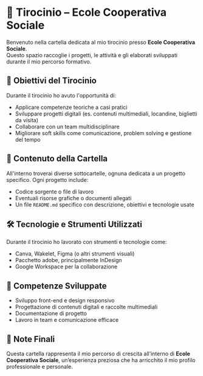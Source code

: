 # 📁 Tirocinio – Ecole Cooperativa Sociale

Benvenuto nella cartella dedicata al mio tirocinio presso **Ecole Cooperativa Sociale**.  
Questo spazio raccoglie i progetti, le attività e gli elaborati sviluppati durante il mio percorso formativo.

## 🎯 Obiettivi del Tirocinio

Durante il tirocinio ho avuto l'opportunità di:

- Applicare competenze teoriche a casi pratici
- Sviluppare progetti digitali (es. contenuti multimediali, locandine, biglietti da visita)
- Collaborare con un team multidisciplinare
- Migliorare soft skills come comunicazione, problem solving e gestione del tempo

## 📂 Contenuto della Cartella

All'interno troverai diverse sottocartelle, ognuna dedicata a un progetto specifico. Ogni progetto include:

- Codice sorgente o file di lavoro
- Eventuali risorse grafiche o documenti allegati
- Un file `README.md` specifico con descrizione, obiettivi e tecnologie usate

## 🛠️ Tecnologie e Strumenti Utilizzati

Durante il tirocinio ho lavorato con strumenti e tecnologie come:

- Canva, Wakelet, Figma (o altri strumenti visuali)
- Pacchetto adobe, principalmente InDesign
- Google Workspace per la collaborazione

## 🧠 Competenze Sviluppate

- Sviluppo front-end e design responsivo
- Progettazione di contenuti digitali e raccolte multimediali
- Documentazione di progetto
- Lavoro in team e comunicazione efficace

## 📌 Note Finali

Questa cartella rappresenta il mio percorso di crescita all’interno di **Ecole Cooperativa Sociale**, un’esperienza preziosa che ha arricchito il mio profilo professionale e personale.


